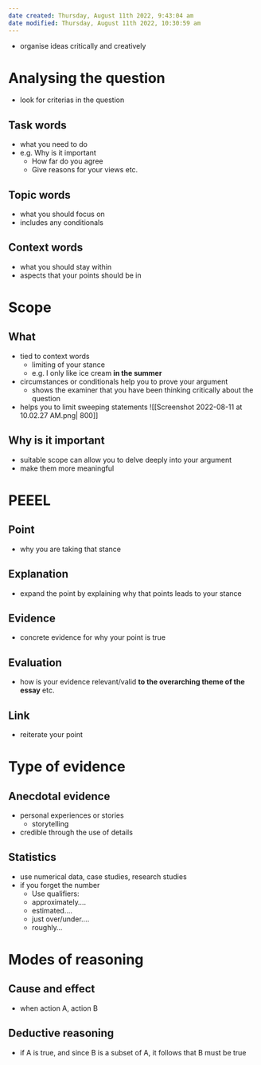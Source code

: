 ```yaml
---
date created: Thursday, August 11th 2022, 9:43:04 am
date modified: Thursday, August 11th 2022, 10:30:59 am
---
```

- organise ideas critically and creatively

# Analysing the question

- look for criterias in the question

## Task words

- what you need to do
- e.g. Why is it important
	- How far do you agree
	- Give reasons for your views etc.

## Topic words

- what you should focus on
- includes any conditionals

## Context words

- what you should stay within
- aspects that your points should be in

# Scope

## What

- tied to context words
	- limiting of your stance
	- e.g. I only like ice cream **in the summer**
- circumstances or conditionals help you to prove your argument
	- shows the examiner that you have been thinking critically about the question
- helps you to limit sweeping statements
![[Screenshot 2022-08-11 at 10.02.27 AM.png| 800]]

## Why is it important

- suitable scope can allow you to delve deeply into your argument
- make them more meaningful

# PEEEL

## Point

- why you are taking that stance

## Explanation

- expand the point by explaining why that points leads to your stance

## Evidence

- concrete evidence for why your point is true

## Evaluation

- how is your evidence relevant/valid **to the overarching theme of the essay** etc.

## Link

- reiterate your point

# Type of evidence

## Anecdotal evidence

- personal experiences or stories
	- storytelling
- credible through the use of details

## Statistics

- use numerical data, case studies, research studies
- if you forget the number
	- Use qualifiers: 
	- approximately….
	- estimated….
	- just over/under….
	- roughly…

# Modes of reasoning

## Cause and effect

- when action A, action B

## Deductive reasoning

- if A is true, and since B is a subset of A, it follows that B must be true